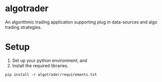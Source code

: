 # algotrader
An algorithmic trading application supporting plug in data-sources and algo trading strategies.

# Setup
1) Set up your python environment; and
2) Install the required libraries.

```shell
pip install -r algotrader/requirements.txt
```